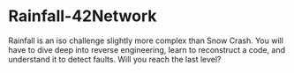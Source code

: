 # Rainfall-42Network
Rainfall is an iso challenge slightly more complex than Snow Crash. You will have to dive deep into reverse engineering, learn to reconstruct a code, and understand it to detect faults. Will you reach the last level?
